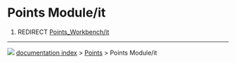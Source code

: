 # Points Module/it
1.  REDIRECT [Points_Workbench/it](Points_Workbench/it.md)



---
![](images/Button_right.svg) [documentation index](../README.md) > [Points](Points_Workbench.md) > Points Module/it
